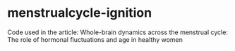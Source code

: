 # menstrualcycle-ignition
Code used in the article: 
Whole-brain dynamics across the menstrual cycle: The role of hormonal fluctuations and age in healthy women
